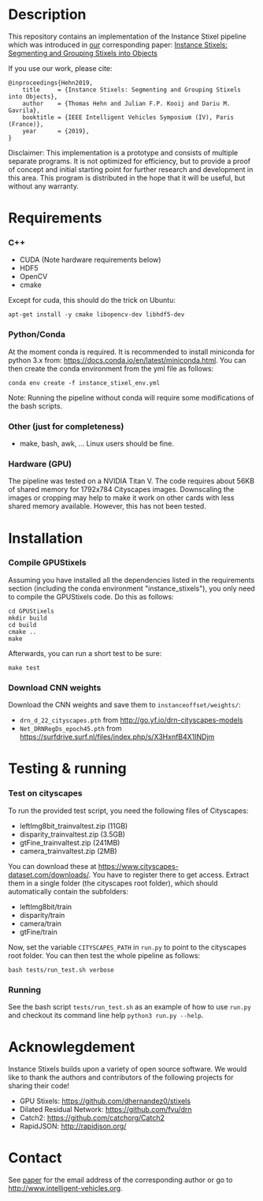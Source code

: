 # Description
This repository contains an implementation of the Instance Stixel pipeline
which was introduced in [our](http://www.intelligent-vehicles.org)
corresponding paper:
[Instance Stixels: Segmenting and Grouping Stixels into Objects](http://intelligent-vehicles.org/wp-content/uploads/2019/05/hehn2019iv_instance_stixels.pdf)

If you use our work, please cite:
```
@inproceedings{Hehn2019,
    title     = {Instance Stixels: Segmenting and Grouping Stixels into Objects},
    author    = {Thomas Hehn and Julian F.P. Kooij and Dariu M. Gavrila},
    booktitle = {IEEE Intelligent Vehicles Symposium (IV), Paris (France)},
    year      = {2019},
}
```

Disclaimer:
This implementation is a prototype and consists of multiple separate programs.
It is not optimized for efficiency, but to provide a proof of concept and
initial starting point for further research and development in this area.
This program is distributed in the hope that it will be useful, but without any
warranty.

# Requirements

### C++

* CUDA (Note hardware requirements below)
* HDF5
* OpenCV
* cmake

Except for cuda, this should do the trick on Ubuntu:
```
apt-get install -y cmake libopencv-dev libhdf5-dev
```


### Python/Conda

At the moment conda is required.
It is recommended to install miniconda for python 3.x from:
<https://docs.conda.io/en/latest/miniconda.html>.
You can then create the conda environment from the yml file as follows:
```
conda env create -f instance_stixel_env.yml
```

Note: Running the pipeline without conda will require some modifications of the
bash scripts.

### Other (just for completeness)

* make, bash, awk, ... Linux users should be fine.

### Hardware (GPU)

The pipeline was tested on a NVIDIA Titan V.
The code requires about 56KB of shared memory for 1792x784 Cityscapes images.
Downscaling the images or cropping may help to make it work on other cards
with less shared memory available. However, this has not been tested.

# Installation

### Compile GPUStixels

Assuming you have installed all the dependencies listed in the requirements
section (including the conda environment "instance_stixels"), you only need to
compile the GPUStixels code.
Do this as follows:
```
cd GPUStixels
mkdir build
cd build
cmake ..
make
```
Afterwards, you can run a short test to be sure:
```
make test
```

### Download CNN weights

Download the CNN weights and save them to `instanceoffset/weights/`:
* `drn_d_22_cityscapes.pth` from http://go.yf.io/drn-cityscapes-models
* `Net_DRNRegDs_epoch45.pth` from https://surfdrive.surf.nl/files/index.php/s/X3HxnfB4X1INDjm

# Testing & running
### Test on cityscapes

To run the provided test script, you need the following files of Cityscapes:
* leftImg8bit_trainvaltest.zip (11GB)
* disparity_trainvaltest.zip (3.5GB)
* gtFine_trainvaltest.zip (241MB)
* camera_trainvaltest.zip (2MB)

You can download these at https://www.cityscapes-dataset.com/downloads/.
You have to register there to get access.
Extract them in a single folder (the cityscapes root folder), 
which should automatically contain the subfolders:
* leftImg8bit/train
* disparity/train
* camera/train
* gtFine/train

Now, set the variable `CITYSCAPES_PATH` in `run.py` to point to the cityscapes
root folder.
You can then test the whole pipeline as follows:
```
bash tests/run_test.sh verbose
```

### Running
See the bash script `tests/run_test.sh` as an example of how to use `run.py`
and checkout its command line help `python3 run.py --help`.

# Acknowlegdement

Instance Stixels builds upon a variety of open source software. We would like
to thank the authors and contributors of the following projects for sharing
their code!
* GPU Stixels: https://github.com/dhernandez0/stixels
* Dilated Residual Network: https://github.com/fyu/drn
* Catch2: https://github.com/catchorg/Catch2
* RapidJSON: http://rapidjson.org/

# Contact 

See
[paper](http://intelligent-vehicles.org/wp-content/uploads/2019/05/hehn2019iv_instance_stixels.pdf)
for the email address of the corresponding author or go to
http://www.intelligent-vehicles.org.
